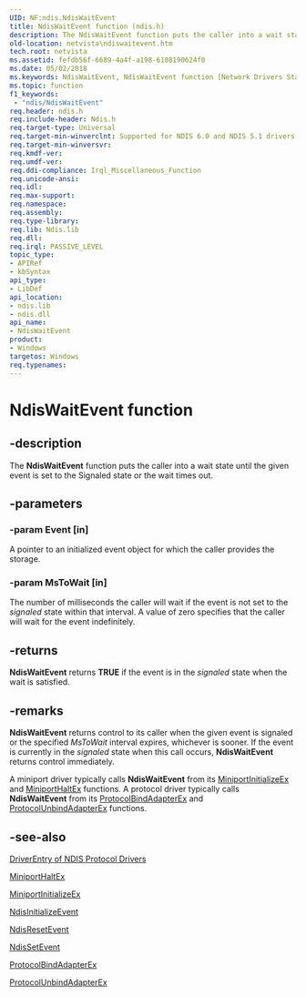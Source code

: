 ```yaml
---
UID: NF:ndis.NdisWaitEvent
title: NdisWaitEvent function (ndis.h)
description: The NdisWaitEvent function puts the caller into a wait state until the given event is set to the Signaled state or the wait times out.
old-location: netvista\ndiswaitevent.htm
tech.root: netvista
ms.assetid: fefdb56f-6689-4a4f-a198-6108190624f0
ms.date: 05/02/2018
ms.keywords: NdisWaitEvent, NdisWaitEvent function [Network Drivers Starting with Windows Vista], ndis/NdisWaitEvent, ndis_event_ref_d607d02a-0509-4399-90e8-bbfb43d613b3.xml, netvista.ndiswaitevent
ms.topic: function
f1_keywords:
 - "ndis/NdisWaitEvent"
req.header: ndis.h
req.include-header: Ndis.h
req.target-type: Universal
req.target-min-winverclnt: Supported for NDIS 6.0 and NDIS 5.1 drivers (see    NdisWaitEvent (NDIS 5.1)) in Windows   Vista. Supported for NDIS 5.1 drivers (see    NdisWaitEvent (NDIS 5.1)) in Windows   XP.
req.target-min-winversvr: 
req.kmdf-ver: 
req.umdf-ver: 
req.ddi-compliance: Irql_Miscellaneous_Function
req.unicode-ansi: 
req.idl: 
req.max-support: 
req.namespace: 
req.assembly: 
req.type-library: 
req.lib: Ndis.lib
req.dll: 
req.irql: PASSIVE_LEVEL
topic_type:
- APIRef
- kbSyntax
api_type:
- LibDef
api_location:
- ndis.lib
- ndis.dll
api_name:
- NdisWaitEvent
product:
- Windows
targetos: Windows
req.typenames: 
---
```


# NdisWaitEvent function


## -description


The
  <b>NdisWaitEvent</b> function puts the caller into a wait state until the given event is set to the Signaled
  state or the wait times out.


## -parameters




### -param Event [in]

A pointer to an initialized event object for which the caller provides the storage.


### -param MsToWait [in]

The number of milliseconds the caller will wait if the event is not set to the 
     <i>signaled</i> state within that interval. A value of zero specifies that the caller will wait for the
     event indefinitely.


## -returns



<b>NdisWaitEvent</b> returns <b>TRUE</b> if the event is in the 
     <i>signaled</i> state when the wait is satisfied.




## -remarks



<b>NdisWaitEvent</b> returns control to its caller when the given event is signaled or the specified 
    <i>MsToWait</i> interval expires, whichever is sooner. If the event is currently in the 
    <i>signaled</i> state when this call occurs, 
    <b>NdisWaitEvent</b> returns control immediately.

A miniport driver typically calls 
    <b>NdisWaitEvent</b> from its 
    <a href="https://docs.microsoft.com/windows-hardware/drivers/ddi/ndis/nc-ndis-miniport_initialize">MiniportInitializeEx</a> and 
    <a href="https://docs.microsoft.com/windows-hardware/drivers/ddi/ndis/nc-ndis-miniport_halt">MiniportHaltEx</a> functions. A protocol
    driver typically calls 
    <b>NdisWaitEvent</b> from its 
    <a href="https://docs.microsoft.com/windows-hardware/drivers/ddi/ndis/nc-ndis-protocol_bind_adapter_ex">ProtocolBindAdapterEx</a> and 
    <a href="https://docs.microsoft.com/windows-hardware/drivers/ddi/ndis/nc-ndis-protocol_unbind_adapter_ex">
    ProtocolUnbindAdapterEx</a> functions.




## -see-also




<a href="https://docs.microsoft.com/previous-versions/windows/embedded/gg156036(v=winembedded.80)">DriverEntry of NDIS Protocol
   Drivers</a>



<a href="https://docs.microsoft.com/windows-hardware/drivers/ddi/ndis/nc-ndis-miniport_halt">MiniportHaltEx</a>



<a href="https://docs.microsoft.com/windows-hardware/drivers/ddi/ndis/nc-ndis-miniport_initialize">MiniportInitializeEx</a>



<a href="https://docs.microsoft.com/windows-hardware/drivers/ddi/ndis/nf-ndis-ndisinitializeevent">NdisInitializeEvent</a>



<a href="https://docs.microsoft.com/windows-hardware/drivers/ddi/ndis/nf-ndis-ndisresetevent">NdisResetEvent</a>



<a href="https://docs.microsoft.com/windows-hardware/drivers/ddi/ndis/nf-ndis-ndissetevent">NdisSetEvent</a>



<a href="https://docs.microsoft.com/windows-hardware/drivers/ddi/ndis/nc-ndis-protocol_bind_adapter_ex">ProtocolBindAdapterEx</a>



<a href="https://docs.microsoft.com/windows-hardware/drivers/ddi/ndis/nc-ndis-protocol_unbind_adapter_ex">ProtocolUnbindAdapterEx</a>
 

 

